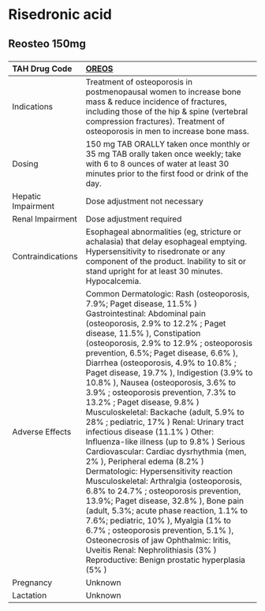 # Risedronic acid

## Reosteo 150mg

##### 

| TAH Drug Code      | [OREOS](https://www.tahsda.org.tw/drugs/hissearch.php?drug_code=OREOS)                                                                                                                                                                                                                                                                                                                                                                                                                                                                                                                                                                                                                                                                                                                                                                                                                                                                                                                                                                                                                                                                          |
|:-------------------|:------------------------------------------------------------------------------------------------------------------------------------------------------------------------------------------------------------------------------------------------------------------------------------------------------------------------------------------------------------------------------------------------------------------------------------------------------------------------------------------------------------------------------------------------------------------------------------------------------------------------------------------------------------------------------------------------------------------------------------------------------------------------------------------------------------------------------------------------------------------------------------------------------------------------------------------------------------------------------------------------------------------------------------------------------------------------------------------------------------------------------------------------|
| Indications        | Treatment of osteoporosis in postmenopausal women to increase bone mass & reduce incidence of fractures, including those of the hip & spine (vertebral compression fractures). Treatment of osteoporosis in men to increase bone mass.                                                                                                                                                                                                                                                                                                                                                                                                                                                                                                                                                                                                                                                                                                                                                                                                                                                                                                          |
| Dosing             | 150 mg TAB ORALLY taken once monthly or 35 mg TAB orally taken once weekly; take with 6 to 8 ounces of water at least 30 minutes prior to the first food or drink of the day.                                                                                                                                                                                                                                                                                                                                                                                                                                                                                                                                                                                                                                                                                                                                                                                                                                                                                                                                                                   |
| Hepatic Impairment | Dose adjustment not necessary                                                                                                                                                                                                                                                                                                                                                                                                                                                                                                                                                                                                                                                                                                                                                                                                                                                                                                                                                                                                                                                                                                                   |
| Renal Impairment   | Dose adjustment required                                                                                                                                                                                                                                                                                                                                                                                                                                                                                                                                                                                                                                                                                                                                                                                                                                                                                                                                                                                                                                                                                                                        |
| Contraindications  | Esophageal abnormalities (eg, stricture or achalasia) that delay esophageal emptying. Hypersensitivity to risedronate or any component of the product. Inability to sit or stand upright for at least 30 minutes. Hypocalcemia.                                                                                                                                                                                                                                                                                                                                                                                                                                                                                                                                                                                                                                                                                                                                                                                                                                                                                                                 |
| Adverse Effects    | Common Dermatologic: Rash (osteoporosis, 7.9%; Paget disease, 11.5% ) Gastrointestinal: Abdominal pain (osteoporosis, 2.9% to 12.2% ; Paget disease, 11.5% ), Constipation (osteoporosis, 2.9% to 12.9% ; osteoporosis prevention, 6.5%; Paget disease, 6.6% ), Diarrhea (osteoporosis, 4.9% to 10.8% ; Paget disease, 19.7% ), Indigestion (3.9% to 10.8% ), Nausea (osteoporosis, 3.6% to 3.9% ; osteoporosis prevention, 7.3% to 13.2% ; Paget disease, 9.8% ) Musculoskeletal: Backache (adult, 5.9% to 28% ; pediatric, 17% ) Renal: Urinary tract infectious disease (11.1% ) Other: Influenza-like illness (up to 9.8% ) Serious Cardiovascular: Cardiac dysrhythmia (men, 2% ), Peripheral edema (8.2% ) Dermatologic: Hypersensitivity reaction Musculoskeletal: Arthralgia (osteoporosis, 6.8% to 24.7% ; osteoporosis prevention, 13.9%; Paget disease, 32.8% ), Bone pain (adult, 5.3%; acute phase reaction, 1.1% to 7.6%; pediatric, 10% ), Myalgia (1% to 6.7% ; osteoporosis prevention, 5.1% ), Osteonecrosis of jaw Ophthalmic: Iritis, Uveitis Renal: Nephrolithiasis (3% ) Reproductive: Benign prostatic hyperplasia (5% ) |
| Pregnancy          | Unknown                                                                                                                                                                                                                                                                                                                                                                                                                                                                                                                                                                                                                                                                                                                                                                                                                                                                                                                                                                                                                                                                                                                                         |
| Lactation          | Unknown                                                                                                                                                                                                                                                                                                                                                                                                                                                                                                                                                                                                                                                                                                                                                                                                                                                                                                                                                                                                                                                                                                                                         |

